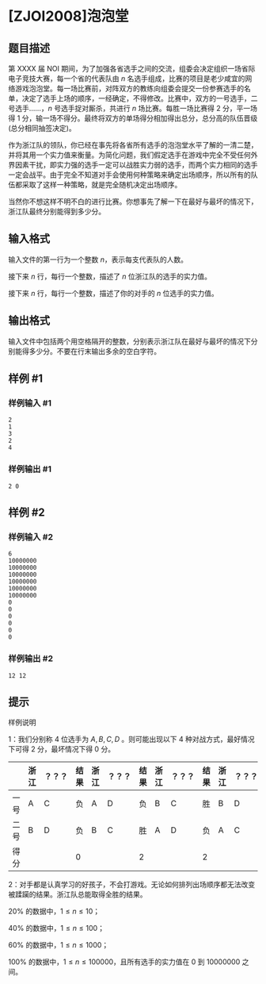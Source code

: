 # [ZJOI2008]泡泡堂

## 题目描述

第 XXXX 届 NOI 期间，为了加强各省选手之间的交流，组委会决定组织一场省际电子竞技大赛，每一个省的代表队由 $n$ 名选手组成，比赛的项目是老少咸宜的网络游戏泡泡堂。每一场比赛前，对阵双方的教练向组委会提交一份参赛选手的名单，决定了选手上场的顺序，一经确定，不得修改。比赛中，双方的一号选手，二号选手……，$n$ 号选手捉对厮杀，共进行 $n$ 场比赛。每胜一场比赛得 $2$ 分，平一场得 $1$ 分，输一场不得分。最终将双方的单场得分相加得出总分，总分高的队伍晋级(总分相同抽签决定)。

作为浙江队的领队，你已经在事先将各省所有选手的泡泡堂水平了解的一清二楚，并将其用一个实力值来衡量。为简化问题，我们假定选手在游戏中完全不受任何外界因素干扰，即实力强的选手一定可以战胜实力弱的选手，而两个实力相同的选手一定会战平。由于完全不知道对手会使用何种策略来确定出场顺序，所以所有的队伍都采取了这样一种策略，就是完全随机决定出场顺序。

当然你不想这样不明不白的进行比赛。你想事先了解一下在最好与最坏的情况下，浙江队最终分别能得到多少分。


## 输入格式

输入文件的第一行为一个整数 $n$，表示每支代表队的人数。

接下来 $n$ 行，每行一个整数，描述了 $n$ 位浙江队的选手的实力值。

接下来 $n$ 行，每行一个整数，描述了你的对手的 $n$ 位选手的实力值。




## 输出格式

输入文件中包括两个用空格隔开的整数，分别表示浙江队在最好与最坏的情况下分别能得多少分。不要在行末输出多余的空白字符。


## 样例 #1

### 样例输入 #1
```
2
1
3
2
4
```

### 样例输出 #1

```
2 0
```

## 样例 #2

### 样例输入 #2
```
6
10000000
10000000
10000000
10000000
10000000
10000000
0
0
0
0
0
0
```

### 样例输出 #2

```
12 12
```

## 提示

样例说明

1：我们分别称 $4$ 位选手为 $A,B,C,D$ 。则可能出现以下 $4$ 种对战方式，最好情况下可得 $2$ 分，最坏情况下得 $0$ 分。

| | 浙江 | ？？？ | 结果 | 浙江 | ？？？ | 结果 |  浙江 | ？？？ | 结果 | 浙江 | ？？？ | 结果 |
| :----------- | :----------- | :----------- | :----------- | :----------- | :----------- | :----------- | :----------- | :----------- | :----------- | :----------- | :----------- | :----------- |
| 一号 | A | C | 负 | A | D | 负 | B | C | 胜 | B | D | 负 |
| 二号 | B | D | 负 | B | C | 胜 | A | D | 负 | A | C | 负 |
| 得分 |  |  | 0 |  |  | 2 |  |  | 2 |  |  | 0 |


2：对手都是认真学习的好孩子，不会打游戏。无论如何排列出场顺序都无法改变被蹂躏的结果。浙江队总能取得全胜的结果。

$20\%$ 的数据中，$1\leq n\leq 10$；

$40\%$ 的数据中，$1\leq n\leq 100$；

$60\%$ 的数据中，$1\leq n\leq 1000$；

$100\%$ 的数据中，$1\leq n\leq 100000$，且所有选手的实力值在 $0$ 到 $10000000$ 之间。


